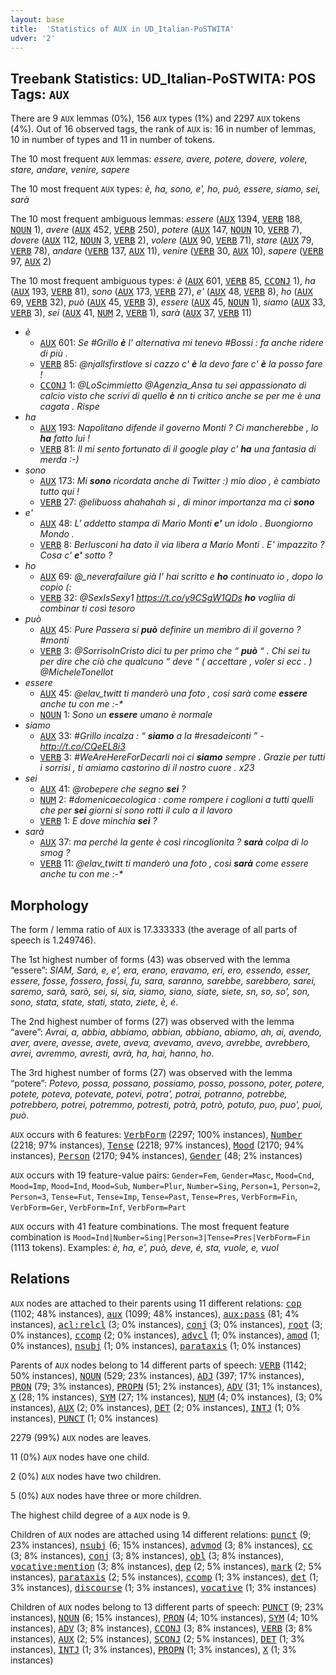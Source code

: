 ```yaml
---
layout: base
title:  'Statistics of AUX in UD_Italian-PoSTWITA'
udver: '2'
---
```


## Treebank Statistics: UD_Italian-PoSTWITA: POS Tags: `AUX`

There are 9 `AUX` lemmas (0%), 156 `AUX` types (1%) and 2297 `AUX` tokens (4%).
Out of 16 observed tags, the rank of `AUX` is: 16 in number of lemmas, 10 in number of types and 11 in number of tokens.

The 10 most frequent `AUX` lemmas: <em>essere, avere, potere, dovere, volere, stare, andare, venire, sapere</em>

The 10 most frequent `AUX` types:  <em>è, ha, sono, e', ho, può, essere, siamo, sei, sarà</em>

The 10 most frequent ambiguous lemmas: <em>essere</em> (<tt><a href="it_postwita-pos-AUX.html">AUX</a></tt> 1394, <tt><a href="it_postwita-pos-VERB.html">VERB</a></tt> 188, <tt><a href="it_postwita-pos-NOUN.html">NOUN</a></tt> 1), <em>avere</em> (<tt><a href="it_postwita-pos-AUX.html">AUX</a></tt> 452, <tt><a href="it_postwita-pos-VERB.html">VERB</a></tt> 250), <em>potere</em> (<tt><a href="it_postwita-pos-AUX.html">AUX</a></tt> 147, <tt><a href="it_postwita-pos-NOUN.html">NOUN</a></tt> 10, <tt><a href="it_postwita-pos-VERB.html">VERB</a></tt> 7), <em>dovere</em> (<tt><a href="it_postwita-pos-AUX.html">AUX</a></tt> 112, <tt><a href="it_postwita-pos-NOUN.html">NOUN</a></tt> 3, <tt><a href="it_postwita-pos-VERB.html">VERB</a></tt> 2), <em>volere</em> (<tt><a href="it_postwita-pos-AUX.html">AUX</a></tt> 90, <tt><a href="it_postwita-pos-VERB.html">VERB</a></tt> 71), <em>stare</em> (<tt><a href="it_postwita-pos-AUX.html">AUX</a></tt> 79, <tt><a href="it_postwita-pos-VERB.html">VERB</a></tt> 78), <em>andare</em> (<tt><a href="it_postwita-pos-VERB.html">VERB</a></tt> 137, <tt><a href="it_postwita-pos-AUX.html">AUX</a></tt> 11), <em>venire</em> (<tt><a href="it_postwita-pos-VERB.html">VERB</a></tt> 30, <tt><a href="it_postwita-pos-AUX.html">AUX</a></tt> 10), <em>sapere</em> (<tt><a href="it_postwita-pos-VERB.html">VERB</a></tt> 97, <tt><a href="it_postwita-pos-AUX.html">AUX</a></tt> 2)

The 10 most frequent ambiguous types:  <em>è</em> (<tt><a href="it_postwita-pos-AUX.html">AUX</a></tt> 601, <tt><a href="it_postwita-pos-VERB.html">VERB</a></tt> 85, <tt><a href="it_postwita-pos-CCONJ.html">CCONJ</a></tt> 1), <em>ha</em> (<tt><a href="it_postwita-pos-AUX.html">AUX</a></tt> 193, <tt><a href="it_postwita-pos-VERB.html">VERB</a></tt> 81), <em>sono</em> (<tt><a href="it_postwita-pos-AUX.html">AUX</a></tt> 173, <tt><a href="it_postwita-pos-VERB.html">VERB</a></tt> 27), <em>e'</em> (<tt><a href="it_postwita-pos-AUX.html">AUX</a></tt> 48, <tt><a href="it_postwita-pos-VERB.html">VERB</a></tt> 8), <em>ho</em> (<tt><a href="it_postwita-pos-AUX.html">AUX</a></tt> 69, <tt><a href="it_postwita-pos-VERB.html">VERB</a></tt> 32), <em>può</em> (<tt><a href="it_postwita-pos-AUX.html">AUX</a></tt> 45, <tt><a href="it_postwita-pos-VERB.html">VERB</a></tt> 3), <em>essere</em> (<tt><a href="it_postwita-pos-AUX.html">AUX</a></tt> 45, <tt><a href="it_postwita-pos-NOUN.html">NOUN</a></tt> 1), <em>siamo</em> (<tt><a href="it_postwita-pos-AUX.html">AUX</a></tt> 33, <tt><a href="it_postwita-pos-VERB.html">VERB</a></tt> 3), <em>sei</em> (<tt><a href="it_postwita-pos-AUX.html">AUX</a></tt> 41, <tt><a href="it_postwita-pos-NUM.html">NUM</a></tt> 2, <tt><a href="it_postwita-pos-VERB.html">VERB</a></tt> 1), <em>sarà</em> (<tt><a href="it_postwita-pos-AUX.html">AUX</a></tt> 37, <tt><a href="it_postwita-pos-VERB.html">VERB</a></tt> 11)


* <em>è</em>
  * <tt><a href="it_postwita-pos-AUX.html">AUX</a></tt> 601: <em>Se #Grillo <b>è</b> l' alternativa mi tenevo #Bossi : fa anche ridere di più .</em>
  * <tt><a href="it_postwita-pos-VERB.html">VERB</a></tt> 85: <em>@njallsfirstlove si cazzo c' <b>è</b> la devo fare c' <b>è</b> la posso fare !</em>
  * <tt><a href="it_postwita-pos-CCONJ.html">CCONJ</a></tt> 1: <em>@LoScimmietto @Agenzia_Ansa tu sei appassionato di calcio visto che scrivi di quello <b>è</b> nn ti critico anche se per me è una cagata . Rispe</em>
* <em>ha</em>
  * <tt><a href="it_postwita-pos-AUX.html">AUX</a></tt> 193: <em>Napolitano difende il governo Monti ? Ci mancherebbe , lo <b>ha</b> fatto lui !</em>
  * <tt><a href="it_postwita-pos-VERB.html">VERB</a></tt> 81: <em>Il mi sento fortunato di il google play c' <b>ha</b> una fantasia di merda :-)</em>
* <em>sono</em>
  * <tt><a href="it_postwita-pos-AUX.html">AUX</a></tt> 173: <em>Mi <b>sono</b> ricordata anche di Twitter :) mio dioo , è cambiato tutto qui !</em>
  * <tt><a href="it_postwita-pos-VERB.html">VERB</a></tt> 27: <em>@elibuoss ahahahah si , di minor importanza ma ci <b>sono</b></em>
* <em>e'</em>
  * <tt><a href="it_postwita-pos-AUX.html">AUX</a></tt> 48: <em>L' addetto stampa di Mario Monti <b>e'</b> un idolo . Buongiorno Mondo .</em>
  * <tt><a href="it_postwita-pos-VERB.html">VERB</a></tt> 8: <em>Berlusconi ha dato il via libera a Mario Monti . E' impazzito ? Cosa c' <b>e'</b> sotto ?</em>
* <em>ho</em>
  * <tt><a href="it_postwita-pos-AUX.html">AUX</a></tt> 69: <em>@_neverafailure già l' hai scritto e <b>ho</b> continuato io , dopo lo copio (:</em>
  * <tt><a href="it_postwita-pos-VERB.html">VERB</a></tt> 32: <em>@SexIsSexy1 https://t.co/y9CSgW1QDs <b>ho</b> vogliia di combinar ti così tesoro</em>
* <em>può</em>
  * <tt><a href="it_postwita-pos-AUX.html">AUX</a></tt> 45: <em>Pure Passera si <b>può</b> definire un membro di il governo ? #monti</em>
  * <tt><a href="it_postwita-pos-VERB.html">VERB</a></tt> 3: <em>@SorrisoInCristo dici tu per primo che “ <b>può</b> “ . Chi sei tu per dire che ciò che qualcuno “ deve “ ( accettare , voler si ecc . ) @MicheleTonellot</em>
* <em>essere</em>
  * <tt><a href="it_postwita-pos-AUX.html">AUX</a></tt> 45: <em>@elav_twitt ti manderò una foto , cosi sarà come <b>essere</b> anche tu con me :-*</em>
  * <tt><a href="it_postwita-pos-NOUN.html">NOUN</a></tt> 1: <em>Sono un <b>essere</b> umano è normale</em>
* <em>siamo</em>
  * <tt><a href="it_postwita-pos-AUX.html">AUX</a></tt> 33: <em>#Grillo incalza : “ <b>siamo</b> a la #resadeiconti ” - http://t.co/CQeEL8i3</em>
  * <tt><a href="it_postwita-pos-VERB.html">VERB</a></tt> 3: <em>#WeAreHereForDecarli noi ci <b>siamo</b> sempre . Grazie per tutti i sorrisi , ti amiamo castorino di il nostro cuore . x23</em>
* <em>sei</em>
  * <tt><a href="it_postwita-pos-AUX.html">AUX</a></tt> 41: <em>@robepere che segno <b>sei</b> ?</em>
  * <tt><a href="it_postwita-pos-NUM.html">NUM</a></tt> 2: <em>#domenicaecologica : come rompere i coglioni a tutti quelli che per <b>sei</b> giorni si sono rotti il culo a il lavoro</em>
  * <tt><a href="it_postwita-pos-VERB.html">VERB</a></tt> 1: <em>E dove minchia <b>sei</b> ?</em>
* <em>sarà</em>
  * <tt><a href="it_postwita-pos-AUX.html">AUX</a></tt> 37: <em>ma perché la gente è così rincoglionita ? <b>sarà</b> colpa di lo smog ?</em>
  * <tt><a href="it_postwita-pos-VERB.html">VERB</a></tt> 11: <em>@elav_twitt ti manderò una foto , cosi <b>sarà</b> come essere anche tu con me :-*</em>

## Morphology

The form / lemma ratio of `AUX` is 17.333333 (the average of all parts of speech is 1.249746).

The 1st highest number of forms (43) was observed with the lemma “essere”: <em>SIAM, Sará, e, e', era, erano, eravamo, eri, ero, essendo, esser, essere, fosse, fossero, fossi, fu, sara, saranno, sarebbe, sarebbero, sarei, saremo, sarà, sarò, sei, si, sia, siamo, siano, siate, siete, sn, so, so', son, sono, stata, state, stati, stato, ziete, è, é</em>.

The 2nd highest number of forms (27) was observed with the lemma “avere”: <em>Avrai, a, abbia, abbiamo, abbian, abbiano, abiamo, ah, ai, avendo, aver, avere, avesse, avete, aveva, avevamo, avevo, avrebbe, avrebbero, avrei, avremmo, avresti, avrà, ha, hai, hanno, ho</em>.

The 3rd highest number of forms (27) was observed with the lemma “potere”: <em>Potevo, possa, possano, possiamo, posso, possono, poter, potere, potete, poteva, potevate, potevi, potra', potrai, potranno, potrebbe, potrebbero, potrei, potremmo, potresti, potrà, potrò, potuto, puo, puo', puoi, può</em>.

`AUX` occurs with 6 features: <tt><a href="it_postwita-feat-VerbForm.html">VerbForm</a></tt> (2297; 100% instances), <tt><a href="it_postwita-feat-Number.html">Number</a></tt> (2218; 97% instances), <tt><a href="it_postwita-feat-Tense.html">Tense</a></tt> (2218; 97% instances), <tt><a href="it_postwita-feat-Mood.html">Mood</a></tt> (2170; 94% instances), <tt><a href="it_postwita-feat-Person.html">Person</a></tt> (2170; 94% instances), <tt><a href="it_postwita-feat-Gender.html">Gender</a></tt> (48; 2% instances)

`AUX` occurs with 19 feature-value pairs: `Gender=Fem`, `Gender=Masc`, `Mood=Cnd`, `Mood=Imp`, `Mood=Ind`, `Mood=Sub`, `Number=Plur`, `Number=Sing`, `Person=1`, `Person=2`, `Person=3`, `Tense=Fut`, `Tense=Imp`, `Tense=Past`, `Tense=Pres`, `VerbForm=Fin`, `VerbForm=Ger`, `VerbForm=Inf`, `VerbForm=Part`

`AUX` occurs with 41 feature combinations.
The most frequent feature combination is `Mood=Ind|Number=Sing|Person=3|Tense=Pres|VerbForm=Fin` (1113 tokens).
Examples: <em>è, ha, e', può, deve, é, sta, vuole, e, vuol</em>


## Relations

`AUX` nodes are attached to their parents using 11 different relations: <tt><a href="it_postwita-dep-cop.html">cop</a></tt> (1102; 48% instances), <tt><a href="it_postwita-dep-aux.html">aux</a></tt> (1099; 48% instances), <tt><a href="it_postwita-dep-aux-pass.html">aux:pass</a></tt> (81; 4% instances), <tt><a href="it_postwita-dep-acl-relcl.html">acl:relcl</a></tt> (3; 0% instances), <tt><a href="it_postwita-dep-conj.html">conj</a></tt> (3; 0% instances), <tt><a href="it_postwita-dep-root.html">root</a></tt> (3; 0% instances), <tt><a href="it_postwita-dep-ccomp.html">ccomp</a></tt> (2; 0% instances), <tt><a href="it_postwita-dep-advcl.html">advcl</a></tt> (1; 0% instances), <tt><a href="it_postwita-dep-amod.html">amod</a></tt> (1; 0% instances), <tt><a href="it_postwita-dep-nsubj.html">nsubj</a></tt> (1; 0% instances), <tt><a href="it_postwita-dep-parataxis.html">parataxis</a></tt> (1; 0% instances)

Parents of `AUX` nodes belong to 14 different parts of speech: <tt><a href="it_postwita-pos-VERB.html">VERB</a></tt> (1142; 50% instances), <tt><a href="it_postwita-pos-NOUN.html">NOUN</a></tt> (529; 23% instances), <tt><a href="it_postwita-pos-ADJ.html">ADJ</a></tt> (397; 17% instances), <tt><a href="it_postwita-pos-PRON.html">PRON</a></tt> (79; 3% instances), <tt><a href="it_postwita-pos-PROPN.html">PROPN</a></tt> (51; 2% instances), <tt><a href="it_postwita-pos-ADV.html">ADV</a></tt> (31; 1% instances), <tt><a href="it_postwita-pos-X.html">X</a></tt> (28; 1% instances), <tt><a href="it_postwita-pos-SYM.html">SYM</a></tt> (27; 1% instances), <tt><a href="it_postwita-pos-NUM.html">NUM</a></tt> (4; 0% instances),  (3; 0% instances), <tt><a href="it_postwita-pos-AUX.html">AUX</a></tt> (2; 0% instances), <tt><a href="it_postwita-pos-DET.html">DET</a></tt> (2; 0% instances), <tt><a href="it_postwita-pos-INTJ.html">INTJ</a></tt> (1; 0% instances), <tt><a href="it_postwita-pos-PUNCT.html">PUNCT</a></tt> (1; 0% instances)

2279 (99%) `AUX` nodes are leaves.

11 (0%) `AUX` nodes have one child.

2 (0%) `AUX` nodes have two children.

5 (0%) `AUX` nodes have three or more children.

The highest child degree of a `AUX` node is 9.

Children of `AUX` nodes are attached using 14 different relations: <tt><a href="it_postwita-dep-punct.html">punct</a></tt> (9; 23% instances), <tt><a href="it_postwita-dep-nsubj.html">nsubj</a></tt> (6; 15% instances), <tt><a href="it_postwita-dep-advmod.html">advmod</a></tt> (3; 8% instances), <tt><a href="it_postwita-dep-cc.html">cc</a></tt> (3; 8% instances), <tt><a href="it_postwita-dep-conj.html">conj</a></tt> (3; 8% instances), <tt><a href="it_postwita-dep-obl.html">obl</a></tt> (3; 8% instances), <tt><a href="it_postwita-dep-vocative-mention.html">vocative:mention</a></tt> (3; 8% instances), <tt><a href="it_postwita-dep-dep.html">dep</a></tt> (2; 5% instances), <tt><a href="it_postwita-dep-mark.html">mark</a></tt> (2; 5% instances), <tt><a href="it_postwita-dep-parataxis.html">parataxis</a></tt> (2; 5% instances), <tt><a href="it_postwita-dep-ccomp.html">ccomp</a></tt> (1; 3% instances), <tt><a href="it_postwita-dep-det.html">det</a></tt> (1; 3% instances), <tt><a href="it_postwita-dep-discourse.html">discourse</a></tt> (1; 3% instances), <tt><a href="it_postwita-dep-vocative.html">vocative</a></tt> (1; 3% instances)

Children of `AUX` nodes belong to 13 different parts of speech: <tt><a href="it_postwita-pos-PUNCT.html">PUNCT</a></tt> (9; 23% instances), <tt><a href="it_postwita-pos-NOUN.html">NOUN</a></tt> (6; 15% instances), <tt><a href="it_postwita-pos-PRON.html">PRON</a></tt> (4; 10% instances), <tt><a href="it_postwita-pos-SYM.html">SYM</a></tt> (4; 10% instances), <tt><a href="it_postwita-pos-ADV.html">ADV</a></tt> (3; 8% instances), <tt><a href="it_postwita-pos-CCONJ.html">CCONJ</a></tt> (3; 8% instances), <tt><a href="it_postwita-pos-VERB.html">VERB</a></tt> (3; 8% instances), <tt><a href="it_postwita-pos-AUX.html">AUX</a></tt> (2; 5% instances), <tt><a href="it_postwita-pos-SCONJ.html">SCONJ</a></tt> (2; 5% instances), <tt><a href="it_postwita-pos-DET.html">DET</a></tt> (1; 3% instances), <tt><a href="it_postwita-pos-INTJ.html">INTJ</a></tt> (1; 3% instances), <tt><a href="it_postwita-pos-PROPN.html">PROPN</a></tt> (1; 3% instances), <tt><a href="it_postwita-pos-X.html">X</a></tt> (1; 3% instances)

